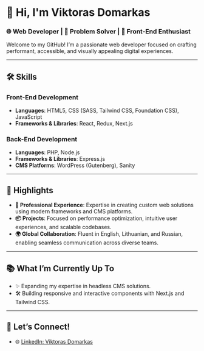 # 👋 Hi, I'm Viktoras Domarkas  

### 🌐 Web Developer | 🚀 Problem Solver | 🎨 Front-End Enthusiast  

Welcome to my GitHub! I’m a passionate web developer focused on crafting performant, accessible, and visually appealing digital experiences.  

---

## 🛠 Skills  

### **Front-End Development**  
- **Languages**: HTML5, CSS (SASS, Tailwind CSS, Foundation CSS), JavaScript  
- **Frameworks & Libraries**: React, Redux, Next.js  

### **Back-End Development**  
- **Languages**: PHP, Node.js
- **Frameworks & Libraries**: Express.js  
- **CMS Platforms**: WordPress (Gutenberg), Sanity  

---

## 🌟 Highlights  

- **💼 Professional Experience**: Expertise in creating custom web solutions using modern frameworks and CMS platforms.  
- **📦 Projects**: Focused on performance optimization, intuitive user experiences, and scalable codebases.  
- **🌍 Global Collaboration**: Fluent in English, Lithuanian, and Russian, enabling seamless communication across diverse teams.  

---

## 📚 What I’m Currently Up To  

- ✨ Expanding my expertise in headless CMS solutions. 
- 🛠 Building responsive and interactive components with Next.js and Tailwind CSS.  

---

## 🤝 Let’s Connect!  

- 🌐 [LinkedIn: Viktoras Domarkas](https://www.linkedin.com/in/viktoras-domarkas/)  
